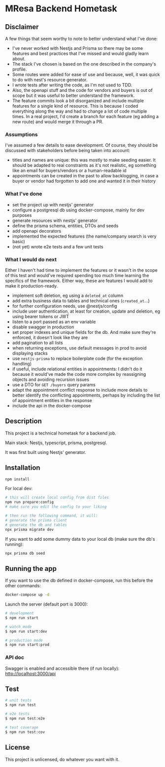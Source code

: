 # MResa Backend Hometask

## Disclaimer

A few things that seem worthy to note to better understand what I've done:

- I've never worked with Nestjs and Prisma so there may be some features and best practices that I've missed and would gladly learn about.
- The stack I've chosen is based on the one described in the company's profile.
- Some routes were added for ease of use and because, well, it was quick to do with nest's resource generator.
- I wrote tests after writing the code, as I'm not used to TDD.
- Also, the openapi stuff and the code for vendors and buyers is out of scope but it was useful to better understand the framework.
- The feature commits look a bit disorganized and include multiple features for a single kind of resource. This is because I coded everything along the way and had to change a lot of code multiple times. In a real project, I'd create a branch for each feature (eg adding a new route) and would merge it through a PR.

### Assumptions

I've assumed a few details to ease development. Of course, they should be discussed with stakeholders before being taken into account:

- titles and names are unique: this was mostly to make seeding easier. It should be adapted to real constraints as it's not realistic, eg something like an email for buyers/vendors or a human-readable id
- appointments can be created in the past to allow backlogging, in case a buyer or vendor had forgotten to add one and wanted it in their history

### What I've done

- set the project up with nestjs' generator
- configure a postgresql db using docker-compose, mainly for dev purposes
- generate resources with nestjs' generator
- define the prisma schema, entities, DTOs and seeds
- add openapi decorators
- implemented the expected features (the name/company search is very basic)
- (not yet) wrote e2e tests and a few unit tests

### What I would do next

Either I haven't had time to implement the features or it wasn't in the scope of this test and would've required spending too much time learning the specifics of the framework. Either way, these are features I would add to make it production-ready.

- implement soft deletion, eg using a `deleted_at` column
- add extra business data to tables and technical ones (`created_at`...)
- for further configuration needs, use @nestjs/config
- include user authentication, at least for creation, update and deletion, eg using bearer tokens or JWT
- listen to a port passed as an env variable
- disable swagger in production
- set proper indexes and unique fields for the db. And make sure they're enforced, it doesn't look like they are
- add pagination to all lists
- when returning exceptions, use default messages in prod to avoid displaying stacks
- use `nestjs-prisma` to replace boilerplate code (for the exception handling)
- if useful, include relational entities in appointments: I didn't do it because it would've made the code more complex by reassigning objects and avoiding recursion issues
- use a DTO for `GET /buyers` query params
- adapt the appointment conflict response to include more details to better identify the conflicting appointments, perhaps by including the list of appointment entities in the response
- include the api in the docker-compose

## Description

This project is a technical hometask for a backend job.

Main stack: Nestjs, typescript, prisma, postgresql.

It was first built using Nestjs' generator.

## Installation

```bash
npm install
```

For local dev:

```bash
# this will create local config from dist files
npm run prepare:config
# make sure you edit the config to your liking

# then run the following command, it will:
# generate the prisma client
# generate the db and tables
npx prisma migrate dev
```

If you want to add some dummy data to your local db (make sure the db's running):

```bash
npx prisma db seed
```

## Running the app

If you want to use the db defined in docker-compose, run this before the other commands:

```bash
docker-compose up -d
```

Launch the server (default port is 3000):

```bash
# development
$ npm run start

# watch mode
$ npm run start:dev

# production mode
$ npm run start:prod
```

### API doc

Swagger is enabled and accessible there (if run locally): <http://localhost:3000/api>

## Test

```bash
# unit tests
$ npm run test

# e2e tests
$ npm run test:e2e

# test coverage
$ npm run test:cov
```

## License

This project is unlicensed, do whatever you want with it.
